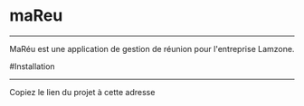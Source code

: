 # maReu
***
MaRéu est une application de gestion de réunion pour l'entreprise Lamzone.

#Installation
***
Copiez le lien du projet à cette adresse <a name="cette adresse"></a>
